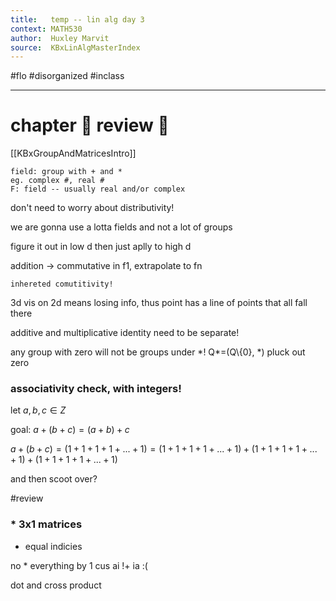 ```yaml
---
title:   temp -- lin alg day 3
context: MATH530
author:  Huxley Marvit
source:  KBxLinAlgMasterIndex
---
```


#flo  #disorganized  #inclass

---

# chapter :clap: review :clap:

[[KBxGroupAndMatricesIntro]]


```ad-def
field: group with + and * 
eg. complex #, real #
F: field -- usually real and/or complex
```

don't need to worry about distributivity!

we are gonna use a lotta fields and not a lot of groups

figure it out in low d then just aplly to high d

addition -> commutative in f1, extrapolate to fn
```ad-important
inhereted comutitivity!
```

3d vis on 2d means losing info, thus point has a line of points that all fall there

additive and multiplicative identity need to be separate!

any group with zero will not be groups under \*!
Q*=(Q\\{0}, \*) 
pluck out zero

### associativity check, with integers!

let $a,b,c \in Z$

goal:  $a+(b+c)=(a+b)+c$

$a + (b+c) = ( 1+1+1+1+...+1) = ( 1+1+1+1+...+1) + ( 1+1+1+1+...+1) + ( 1+1+1+1+...+1)$

and then scoot over?

#review 

### * 3x1 matrices

* equal indicies

no * everything by 1 cus ai !+ ia :(

dot and cross product

















